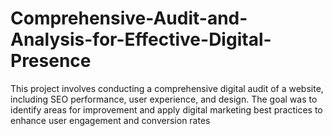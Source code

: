 # Comprehensive-Audit-and-Analysis-for-Effective-Digital-Presence
This project involves conducting a comprehensive digital audit of a website, including SEO performance, user experience, and design. The goal was to identify areas for improvement and apply digital marketing best practices to enhance user engagement and conversion rates
